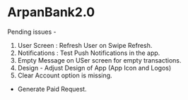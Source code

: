 # ArpanBank2.0

Pending issues - 
1. User Screen : Refresh User on Swipe Refresh.
2. Notifications : Test Push Notifications in the app.
3. Empty Message on USer screen for empty transactions.
6. Design - Adjust Design of App (App Icon and Logos)
9. Clear Account option is missing.
- Generate Paid Request. 

